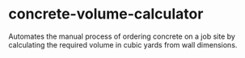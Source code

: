 # concrete-volume-calculator
Automates the manual process of ordering concrete on a job site by calculating the required volume in cubic yards from wall dimensions.
